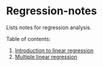 # Regression-notes
Lists notes for regression analysis.

Table of contents:
01. [Introduction to linear regression](https://nbviewer.jupyter.org/github/JLeeHPA/Regression-notes/blob/master/01.%20Introduction%20to%20linear%20regression.ipynb?flush_cache=true)
02. [Multiple linear regression](https://nbviewer.jupyter.org/github/JLeeHPA/Regression-notes/blob/master/02.%20Multiple%20linear%20regression.ipynb?flush_cache=true)
